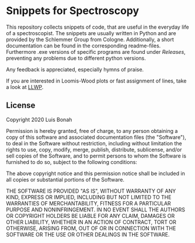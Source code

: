 # Snippets for Spectroscopy

This repository collects snippets of code, that are useful in the everyday life of a spectroscopist. The snippets are usually written in Python and are provided by the Schlemmer Group from Cologne. Additionally, a short documentation can be found in the corresponding readme-files. Furthermore .exe versions of specific programs are found under *Releases*, preventing any problems due to different python versions.

Any feedback is appreciated, especially hymns of praise.

If you are interested in Loomis-Wood plots or fast assignment of lines, take a look at [LLWP](https://ltotheois.github.io/LLWP/).

## License

Copyright 2020 Luis Bonah

Permission is hereby granted, free of charge, to any person obtaining a copy of this software and associated documentation files (the "Software"), to deal in the Software without restriction, including without limitation the rights to use, copy, modify, merge, publish, distribute, sublicense, and/or sell copies of the Software, and to permit persons to whom the Software is furnished to do so, subject to the following conditions:

The above copyright notice and this permission notice shall be included in all copies or substantial portions of the Software.

THE SOFTWARE IS PROVIDED "AS IS", WITHOUT WARRANTY OF ANY KIND, EXPRESS OR IMPLIED, INCLUDING BUT NOT LIMITED TO THE WARRANTIES OF MERCHANTABILITY, FITNESS FOR A PARTICULAR PURPOSE AND NONINFRINGEMENT. IN NO EVENT SHALL THE AUTHORS OR COPYRIGHT HOLDERS BE LIABLE FOR ANY CLAIM, DAMAGES OR OTHER LIABILITY, WHETHER IN AN ACTION OF CONTRACT, TORT OR OTHERWISE, ARISING FROM, OUT OF OR IN CONNECTION WITH THE SOFTWARE OR THE USE OR OTHER DEALINGS IN THE SOFTWARE.

